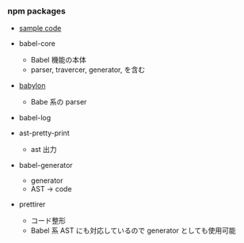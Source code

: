 ### npm packages

- [sample code](https://github.com/erukiti/ast-book-sample)

- babel-core
  - Babel 機能の本体
  - parser, travercer, generator, を含む
- [babylon](https://github.com/babel/babylon/blob/master/ast/spec.md)
  - Babe 系の parser
- babel-log
- ast-pretty-print
  - ast 出力
- babel-generator
  - generator
  - AST → code
- prettirer
  - コード整形
  - Babel 系 AST にも対応しているので generator としても使用可能

